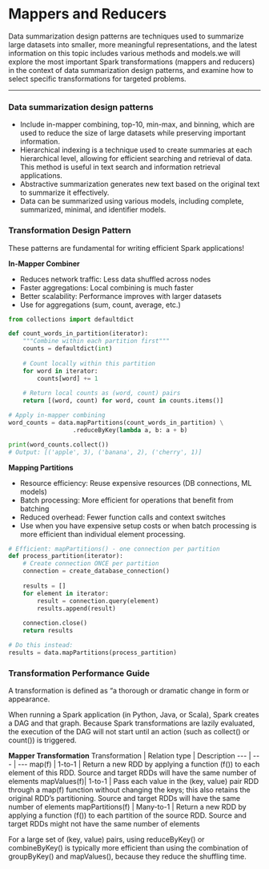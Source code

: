 # Mappers and Reducers
Data summarization design patterns are techniques used to summarize large datasets into smaller, more meaningful representations, and the latest information on this topic includes various methods and models.we will explore the most important Spark transformations (mappers and reducers) in the context of data summarization design patterns, and examine how to select specific transformations for targeted problems.

---
### Data summarization design patterns 
-  Include in-mapper combining, top-10, min-max, and binning, which are used to reduce the size of large datasets while preserving important information.
-  Hierarchical indexing is a technique used to create summaries at each hierarchical level, allowing for efficient searching and retrieval of data. This method is useful in text search and information retrieval applications.
-  Abstractive summarization generates new text based on the original text to summarize it effectively.
-  Data can be summarized using various models, including complete, summarized, minimal, and identifier models.

### Transformation Design Pattern
These patterns are fundamental for writing efficient Spark applications!

**In-Mapper Combiner**
*  Reduces network traffic: Less data shuffled across nodes
*  Faster aggregations: Local combining is much faster
*  Better scalability: Performance improves with larger datasets
*  Use for aggregations (sum, count, average, etc.)
```python
from collections import defaultdict

def count_words_in_partition(iterator):
    """Combine within each partition first"""
    counts = defaultdict(int)
    
    # Count locally within this partition
    for word in iterator:
        counts[word] += 1
    
    # Return local counts as (word, count) pairs
    return [(word, count) for word, count in counts.items()]

# Apply in-mapper combining
word_counts = data.mapPartitions(count_words_in_partition) \
                  .reduceByKey(lambda a, b: a + b)

print(word_counts.collect())
# Output: [('apple', 3), ('banana', 2), ('cherry', 1)]
```

**Mapping Partitions**
*  Resource efficiency: Reuse expensive resources (DB connections, ML models)
*  Batch processing: More efficient for operations that benefit from batching
*  Reduced overhead: Fewer function calls and context switches
*  Use when you have expensive setup costs or when batch processing is more efficient than individual element processing.
```python
# Efficient: mapPartitions() - one connection per partition
def process_partition(iterator):
    # Create connection ONCE per partition
    connection = create_database_connection()
    
    results = []
    for element in iterator:
        result = connection.query(element)
        results.append(result)
    
    connection.close()
    return results

# Do this instead:
results = data.mapPartitions(process_partition)
```

### Transformation Performance Guide

A transformation is defined as “a thorough or dramatic change in form or appearance. 

When running a Spark application (in Python, Java, or Scala), Spark creates a DAG and that graph. Because Spark transformations are lazily evaluated, the execution of the DAG will not start until an action (such as collect() or count()) is triggered. 

**Mapper Transformation**
Transformation | Relation type | Description
--- | --- | ---
map(f) | 1-to-1 | Return a new RDD by applying a function (f()) to each element of this RDD. Source and target RDDs will have the same number of elements
mapValues(f)| 1-to-1 | Pass each value in the (key, value) pair RDD through a map(f) function without changing the keys; this also retains the original RDD’s partitioning. Source and target RDDs will have the same number of elements 
mapPartitions(f) | Many-to-1 | Return a new RDD by applying a function (f()) to each partition of the source RDD. Source and target RDDs might not have the same number of elements 

For a large set of (key, value) pairs, using reduceByKey() or combineByKey() is typically more efficient than using the combination of groupByKey() and mapValues(), because they reduce the shuffling time.

